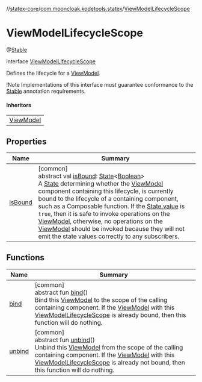 //[statex-core](../../../index.md)/[com.mooncloak.kodetools.statex](../index.md)/[ViewModelLifecycleScope](index.md)

# ViewModelLifecycleScope

@[Stable](https://developer.android.com/reference/kotlin/androidx/compose/runtime/Stable.html)

interface [ViewModelLifecycleScope](index.md)

Defines the lifecycle for a [ViewModel](../-view-model/index.md).

!Note Implementations of this interface must guarantee conformance to the [Stable](https://developer.android.com/reference/kotlin/androidx/compose/runtime/Stable.html) annotation requirements.

#### Inheritors

| |
|---|
| [ViewModel](../-view-model/index.md) |

## Properties

| Name | Summary |
|---|---|
| [isBound](is-bound.md) | [common]<br>abstract val [isBound](is-bound.md): [State](https://developer.android.com/reference/kotlin/androidx/compose/runtime/State.html)&lt;[Boolean](https://kotlinlang.org/api/latest/jvm/stdlib/kotlin/-boolean/index.html)&gt;<br>A [State](https://developer.android.com/reference/kotlin/androidx/compose/runtime/State.html) determining whether the [ViewModel](../-view-model/index.md) component containing this lifecycle, is currently bound to the lifecycle of a containing component, such as a Composable function. If the [State.value](https://developer.android.com/reference/kotlin/androidx/compose/runtime/State.html#value--) is `true`, then it is safe to invoke operations on the [ViewModel](../-view-model/index.md), otherwise, no operations on the [ViewModel](../-view-model/index.md) should be invoked because they will not emit the state values correctly to any subscribers. |

## Functions

| Name | Summary |
|---|---|
| [bind](bind.md) | [common]<br>abstract fun [bind](bind.md)()<br>Bind this [ViewModel](../-view-model/index.md) to the scope of the calling containing component. If the [ViewModel](../-view-model/index.md) with this [ViewModelLifecycleScope](index.md) is already bound, then this function will do nothing. |
| [unbind](unbind.md) | [common]<br>abstract fun [unbind](unbind.md)()<br>Unbind this [ViewModel](../-view-model/index.md) from the scope of the calling containing component. If the [ViewModel](../-view-model/index.md) with this [ViewModelLifecycleScope](index.md) is already not bound, then this function will do nothing. |
